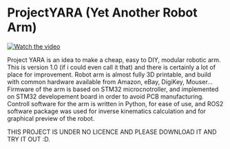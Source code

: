 # ProjectYARA (Yet Another Robot Arm)

[![Watch the video](https://i.sstatic.net/Vp2cE.png)](https://youtu.be/vt5fpE0bzSY)

Project YARA is an idea to make a cheap, easy to DIY, modular robotic arm. This is version 1.0 (if i could even call it that) and there is certainly a lot of place for improvement. Robot arm is almost fully 3D printable, and build with common hardware available from Amazon, eBay, DigiKey, Mouser...
Firmware of the arm is based on STM32 microcnotroller, and implemented on STM32 developement board in order to avoid PCB manufacturing.
Controll software for the arm is written in Python, for ease of use, and ROS2 software package was used for inverse kinematics calculation and for graphical preview of the robot.

THIS PROJECT IS UNDER NO LICENCE AND PLEASE DOWNLOAD IT AND TRY IT OUT :D.
